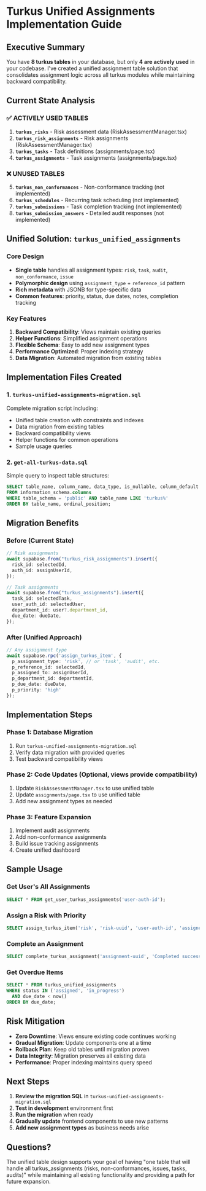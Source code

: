 # Turkus Unified Assignments Implementation Guide

## Executive Summary

You have **8 turkus tables** in your database, but only **4 are actively used** in your codebase. I've created a unified assignment table solution that consolidates assignment logic across all turkus modules while maintaining backward compatibility.

## Current State Analysis

### ✅ **ACTIVELY USED TABLES**
1. **`turkus_risks`** - Risk assessment data (RiskAssessmentManager.tsx)
2. **`turkus_risk_assignments`** - Risk assignments (RiskAssessmentManager.tsx) 
3. **`turkus_tasks`** - Task definitions (assignments/page.tsx)
4. **`turkus_assignments`** - Task assignments (assignments/page.tsx)

### ❌ **UNUSED TABLES** 
5. **`turkus_non_conformances`** - Non-conformance tracking (not implemented)
6. **`turkus_schedules`** - Recurring task scheduling (not implemented)
7. **`turkus_submissions`** - Task completion tracking (not implemented)
8. **`turkus_submission_answers`** - Detailed audit responses (not implemented)

## Unified Solution: `turkus_unified_assignments`

### Core Design
- **Single table** handles all assignment types: `risk`, `task`, `audit`, `non_conformance`, `issue`
- **Polymorphic design** using `assignment_type` + `reference_id` pattern
- **Rich metadata** with JSONB for type-specific data
- **Common features**: priority, status, due dates, notes, completion tracking

### Key Features
1. **Backward Compatibility**: Views maintain existing queries
2. **Helper Functions**: Simplified assignment operations
3. **Flexible Schema**: Easy to add new assignment types
4. **Performance Optimized**: Proper indexing strategy
5. **Data Migration**: Automated migration from existing tables

## Implementation Files Created

### 1. `turkus-unified-assignments-migration.sql`
Complete migration script including:
- Unified table creation with constraints and indexes
- Data migration from existing tables
- Backward compatibility views
- Helper functions for common operations
- Sample usage queries

### 2. `get-all-turkus-data.sql` 
Simple query to inspect table structures:
```sql
SELECT table_name, column_name, data_type, is_nullable, column_default
FROM information_schema.columns 
WHERE table_schema = 'public' AND table_name LIKE 'turkus%'
ORDER BY table_name, ordinal_position;
```

## Migration Benefits

### Before (Current State)
```typescript
// Risk assignments
await supabase.from("turkus_risk_assignments").insert({
  risk_id: selectedId,
  auth_id: assignUserId,
});

// Task assignments  
await supabase.from("turkus_assignments").insert({
  task_id: selectedTask,
  user_auth_id: selectedUser,
  department_id: user?.department_id,
  due_date: dueDate,
});
```

### After (Unified Approach)
```typescript
// Any assignment type
await supabase.rpc('assign_turkus_item', {
  p_assignment_type: 'risk', // or 'task', 'audit', etc.
  p_reference_id: selectedId,
  p_assigned_to: assignUserId,
  p_department_id: departmentId,
  p_due_date: dueDate,
  p_priority: 'high'
});
```

## Implementation Steps

### Phase 1: Database Migration
1. Run `turkus-unified-assignments-migration.sql`
2. Verify data migration with provided queries
3. Test backward compatibility views

### Phase 2: Code Updates (Optional, views provide compatibility)
1. Update `RiskAssessmentManager.tsx` to use unified table
2. Update `assignments/page.tsx` to use unified table  
3. Add new assignment types as needed

### Phase 3: Feature Expansion
1. Implement audit assignments
2. Add non-conformance assignments
3. Build issue tracking assignments
4. Create unified dashboard

## Sample Usage

### Get User's All Assignments
```sql
SELECT * FROM get_user_turkus_assignments('user-auth-id');
```

### Assign a Risk with Priority
```sql
SELECT assign_turkus_item('risk', 'risk-uuid', 'user-auth-id', 'assigner-id', 'dept-id', '2024-12-01', 'urgent');
```

### Complete an Assignment
```sql
SELECT complete_turkus_assignment('assignment-uuid', 'Completed successfully');
```

### Get Overdue Items
```sql  
SELECT * FROM turkus_unified_assignments 
WHERE status IN ('assigned', 'in_progress') 
  AND due_date < now()
ORDER BY due_date;
```

## Risk Mitigation

- **Zero Downtime**: Views ensure existing code continues working
- **Gradual Migration**: Update components one at a time
- **Rollback Plan**: Keep old tables until migration proven
- **Data Integrity**: Migration preserves all existing data
- **Performance**: Proper indexing maintains query speed

## Next Steps

1. **Review the migration SQL** in `turkus-unified-assignments-migration.sql`
2. **Test in development** environment first
3. **Run the migration** when ready
4. **Gradually update** frontend components to use new patterns
5. **Add new assignment types** as business needs arise

## Questions?

The unified table design supports your goal of having "one table that will handle all turkus_assignments (risks, non-conformances, issues, tasks, audits)" while maintaining all existing functionality and providing a path for future expansion.
